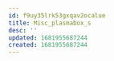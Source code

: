 ```yaml
---
id: f9uy35lrk53gxqav2ocalue
title: Misc_plasmabox_s
desc: ''
updated: 1681955687244
created: 1681955687244
---
```

